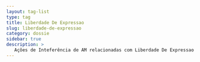 ```yaml
---
layout: tag-list
type: tag
title: Liberdade De Expressao
slug: liberdade-de-expressao
category: dossie
sidebar: true
description: >
   Ações de Inteferência de AM relacionadas com Liberdade De Expressao
---
```

